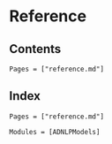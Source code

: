 # Reference

## Contents

```@contents
Pages = ["reference.md"]
```

## Index

```@index
Pages = ["reference.md"]
```

```@autodocs
Modules = [ADNLPModels]
```
